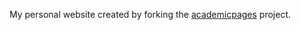 My personal website created by forking the [academicpages](https://academicpages.github.io) project. 
